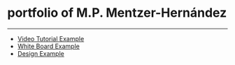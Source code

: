# portfolio of  M.P. Mentzer-Hernández

<hr> </hr>

<ul>
    <li><a href="https://www.google.com" rel="noopener noreferrer" target="_blank">Video Tutorial Example<br></a></li>
    <li><a href="https://www.google.com" rel="noopener noreferrer" target="_blank">White Board Example</a></li>
    <li><a href="https://www.google.com" rel="noopener noreferrer" target="_blank">Design Example</a></li>
</ul>
<p><br></p>
